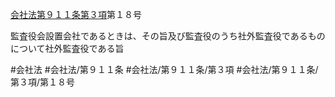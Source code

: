 [会社法第９１１条第３項](会社法＿＿＿＿第９１１条第３項)第１８号

監査役会設置会社であるときは、その旨及び監査役のうち社外監査役であるものについて社外監査役である旨


#会社法
#会社法/第９１１条
#会社法/第９１１条/第３項
#会社法/第９１１条/第３項/第１８号
